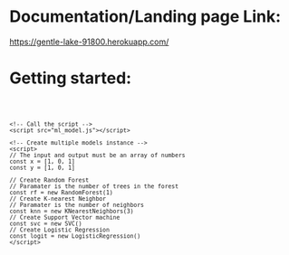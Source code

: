 # Documentation/Landing page Link: 
https://gentle-lake-91800.herokuapp.com/



# Getting started: 
<code>

    <!-- Call the script -->
    <script src="ml_model.js"></script>

    <!-- Create multiple models instance -->
    <script>
    // The input and output must be an array of numbers
    const x = [1, 0, 1]
    const y = [1, 0, 1]

    // Create Random Forest
    // Paramater is the number of trees in the forest
    const rf = new RandomForest(1)
    // Create K-nearest Neighbor
    // Paramater is the number of neighbors
    const knn = new KNearestNeighbors(3)
    // Create Support Vector machine 
    const svc = new SVC()
    // Create Logistic Regression 
    const logit = new LogisticRegression()
    </script>

</code>